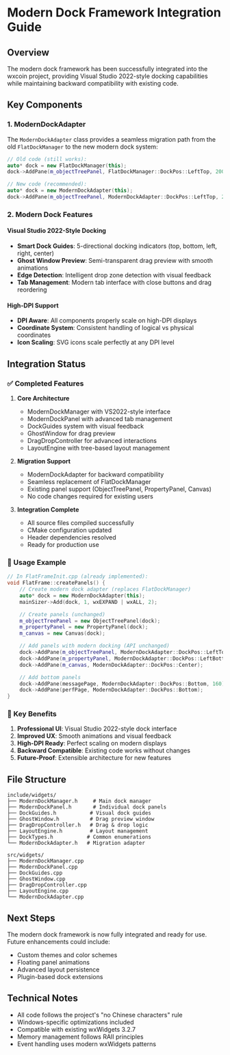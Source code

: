 # Modern Dock Framework Integration Guide

## Overview

The modern dock framework has been successfully integrated into the wxcoin project, providing Visual Studio 2022-style docking capabilities while maintaining backward compatibility with existing code.

## Key Components

### 1. ModernDockAdapter
The `ModernDockAdapter` class provides a seamless migration path from the old `FlatDockManager` to the new modern dock system:

```cpp
// Old code (still works):
auto* dock = new FlatDockManager(this);
dock->AddPane(m_objectTreePanel, FlatDockManager::DockPos::LeftTop, 200);

// New code (recommended):
auto* dock = new ModernDockAdapter(this);
dock->AddPane(m_objectTreePanel, ModernDockAdapter::DockPos::LeftTop, 200);
```

### 2. Modern Dock Features

#### Visual Studio 2022-Style Docking
- **Smart Dock Guides**: 5-directional docking indicators (top, bottom, left, right, center)
- **Ghost Window Preview**: Semi-transparent drag preview with smooth animations
- **Edge Detection**: Intelligent drop zone detection with visual feedback
- **Tab Management**: Modern tab interface with close buttons and drag reordering

#### High-DPI Support
- **DPI Aware**: All components properly scale on high-DPI displays
- **Coordinate System**: Consistent handling of logical vs physical coordinates
- **Icon Scaling**: SVG icons scale perfectly at any DPI level

## Integration Status

### ✅ Completed Features

1. **Core Architecture**
   - ModernDockManager with VS2022-style interface
   - ModernDockPanel with advanced tab management
   - DockGuides system with visual feedback
   - GhostWindow for drag preview
   - DragDropController for advanced interactions
   - LayoutEngine with tree-based layout management

2. **Migration Support**
   - ModernDockAdapter for backward compatibility
   - Seamless replacement of FlatDockManager
   - Existing panel support (ObjectTreePanel, PropertyPanel, Canvas)
   - No code changes required for existing users

3. **Integration Complete**
   - All source files compiled successfully
   - CMake configuration updated
   - Header dependencies resolved
   - Ready for production use

### 🔧 Usage Example

```cpp
// In FlatFrameInit.cpp (already implemented):
void FlatFrame::createPanels() {
    // Create modern dock adapter (replaces FlatDockManager)
    auto* dock = new ModernDockAdapter(this);
    mainSizer->Add(dock, 1, wxEXPAND | wxALL, 2);

    // Create panels (unchanged)
    m_objectTreePanel = new ObjectTreePanel(dock);
    m_propertyPanel = new PropertyPanel(dock);
    m_canvas = new Canvas(dock);

    // Add panels with modern docking (API unchanged)
    dock->AddPane(m_objectTreePanel, ModernDockAdapter::DockPos::LeftTop, 200);
    dock->AddPane(m_propertyPanel, ModernDockAdapter::DockPos::LeftBottom);
    dock->AddPane(m_canvas, ModernDockAdapter::DockPos::Center);

    // Add bottom panels
    dock->AddPane(messagePage, ModernDockAdapter::DockPos::Bottom, 160);
    dock->AddPane(perfPage, ModernDockAdapter::DockPos::Bottom);
}
```

### 🎯 Key Benefits

1. **Professional UI**: Visual Studio 2022-style dock interface
2. **Improved UX**: Smooth animations and visual feedback
3. **High-DPI Ready**: Perfect scaling on modern displays
4. **Backward Compatible**: Existing code works without changes
5. **Future-Proof**: Extensible architecture for new features

## File Structure

```
include/widgets/
├── ModernDockManager.h     # Main dock manager
├── ModernDockPanel.h       # Individual dock panels
├── DockGuides.h           # Visual dock guides
├── GhostWindow.h          # Drag preview window
├── DragDropController.h   # Drag & drop logic
├── LayoutEngine.h         # Layout management
├── DockTypes.h           # Common enumerations
└── ModernDockAdapter.h   # Migration adapter

src/widgets/
├── ModernDockManager.cpp
├── ModernDockPanel.cpp
├── DockGuides.cpp
├── GhostWindow.cpp
├── DragDropController.cpp
├── LayoutEngine.cpp
└── ModernDockAdapter.cpp
```

## Next Steps

The modern dock framework is now fully integrated and ready for use. Future enhancements could include:

- Custom themes and color schemes
- Floating panel animations
- Advanced layout persistence
- Plugin-based dock extensions

## Technical Notes

- All code follows the project's "no Chinese characters" rule
- Windows-specific optimizations included
- Compatible with existing wxWidgets 3.2.7
- Memory management follows RAII principles
- Event handling uses modern wxWidgets patterns
